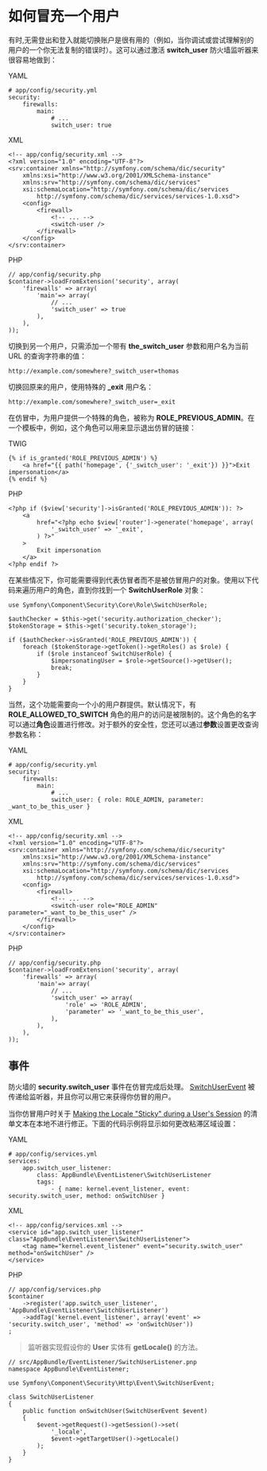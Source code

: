 # 如何冒充一个用户

有时,无需登出和登入就能切换账户是很有用的（例如，当你调试或尝试理解别的用户的一个你无法复制的错误时）。这可以通过激活 **switch_user** 防火墙监听器来很容易地做到：

YAML

```
# app/config/security.yml
security:
    firewalls:
        main:
            # ...
            switch_user: true
```

XML

```
<!-- app/config/security.xml -->
<?xml version="1.0" encoding="UTF-8"?>
<srv:container xmlns="http://symfony.com/schema/dic/security"
    xmlns:xsi="http://www.w3.org/2001/XMLSchema-instance"
    xmlns:srv="http://symfony.com/schema/dic/services"
    xsi:schemaLocation="http://symfony.com/schema/dic/services
        http://symfony.com/schema/dic/services/services-1.0.xsd">
    <config>
        <firewall>
            <!-- ... -->
            <switch-user />
        </firewall>
    </config>
</srv:container>
```

PHP

```
// app/config/security.php
$container->loadFromExtension('security', array(
    'firewalls' => array(
        'main'=> array(
            // ...
            'switch_user' => true
        ),
    ),
));
```

切换到另一个用户，只需添加一个带有 **the_switch_user** 参数和用户名为当前 URL 的查询字符串的值：

```
http://example.com/somewhere?_switch_user=thomas
```

切换回原来的用户，使用特殊的 **_exit** 用户名：

```
http://example.com/somewhere?_switch_user=_exit
```

在仿冒中，为用户提供一个特殊的角色，被称为 **ROLE_PREVIOUS_ADMIN**。在一个模板中，例如，这个角色可以用来显示退出仿冒的链接：

TWIG

```
{% if is_granted('ROLE_PREVIOUS_ADMIN') %}
    <a href="{{ path('homepage', {'_switch_user': '_exit'}) }}">Exit impersonation</a>
{% endif %}
```

PHP

```
<?php if ($view['security']->isGranted('ROLE_PREVIOUS_ADMIN')): ?>
    <a
        href="<?php echo $view['router']->generate('homepage', array(
            '_switch_user' => '_exit',
        ) ?>"
    >
        Exit impersonation
    </a>
<?php endif ?>
```

在某些情况下，你可能需要得到代表仿冒者而不是被仿冒用户的对象。使用以下代码来遍历用户的角色，直到你找到一个 **SwitchUserRole** 对象：

```
use Symfony\Component\Security\Core\Role\SwitchUserRole;

$authChecker = $this->get('security.authorization_checker');
$tokenStorage = $this->get('security.token_storage');

if ($authChecker->isGranted('ROLE_PREVIOUS_ADMIN')) {
    foreach ($tokenStorage->getToken()->getRoles() as $role) {
        if ($role instanceof SwitchUserRole) {
            $impersonatingUser = $role->getSource()->getUser();
            break;
        }
    }
}
```

当然，这个功能需要向一个小的用户群提供。默认情况下，有 **ROLE_ALLOWED_TO_SWITCH** 角色的用户的访问是被限制的。这个角色的名字可以通过**角色**设置进行修改。对于额外的安全性，您还可以通过**参数**设置更改查询参数名称：

YAML

```
# app/config/security.yml
security:
    firewalls:
        main:
            # ...
            switch_user: { role: ROLE_ADMIN, parameter: _want_to_be_this_user }
```

XML

```
<!-- app/config/security.xml -->
<?xml version="1.0" encoding="UTF-8"?>
<srv:container xmlns="http://symfony.com/schema/dic/security"
    xmlns:xsi="http://www.w3.org/2001/XMLSchema-instance"
    xmlns:srv="http://symfony.com/schema/dic/services"
    xsi:schemaLocation="http://symfony.com/schema/dic/services
        http://symfony.com/schema/dic/services/services-1.0.xsd">
    <config>
        <firewall>
            <!-- ... -->
            <switch-user role="ROLE_ADMIN" parameter="_want_to_be_this_user" />
        </firewall>
    </config>
</srv:container>
```

PHP

```
// app/config/security.php
$container->loadFromExtension('security', array(
    'firewalls' => array(
        'main'=> array(
            // ...
            'switch_user' => array(
                'role' => 'ROLE_ADMIN',
                'parameter' => '_want_to_be_this_user',
            ),
        ),
    ),
));
```

## 事件

防火墙的 **security.switch_user** 事件在仿冒完成后处理。 [SwitchUserEvent](http://api.symfony.com/2.7/Symfony/Component/Security/Http/Event/SwitchUserEvent.html) 被传递给监听器，并且你可以用它来获得你仿冒的用户。

当你仿冒用户时关于 [Making the Locale "Sticky" during a User's Session](http://symfony.com/doc/current/cookbook/session/locale_sticky_session.html) 的清单文本在本地不进行修正。下面的代码示例将显示如何更改粘滞区域设置：

YAML

```
# app/config/services.yml
services:
    app.switch_user_listener:
        class: AppBundle\EventListener\SwitchUserListener
        tags:
            - { name: kernel.event_listener, event: security.switch_user, method: onSwitchUser }
```

XML

```
<!-- app/config/services.xml -->
<service id="app.switch_user_listener" class="AppBundle\EventListener\SwitchUserListener">
    <tag name="kernel.event_listener" event="security.switch_user" method="onSwitchUser" />
</service>
```

PHP

```
// app/config/services.php
$container
    ->register('app.switch_user_listener', 'AppBundle\EventListener\SwitchUserListener')
    ->addTag('kernel.event_listener', array('event' => 'security.switch_user', 'method' => 'onSwitchUser'))
;
```

> 监听器实现假设你的 **User** 实体有 **getLocale()** 的方法。

```
// src/AppBundle/EventListener/SwitchUserListener.pnp
namespace AppBundle\EventListener;

use Symfony\Component\Security\Http\Event\SwitchUserEvent;

class SwitchUserListener
{
    public function onSwitchUser(SwitchUserEvent $event)
    {
        $event->getRequest()->getSession()->set(
            '_locale',
            $event->getTargetUser()->getLocale()
        );
    }
}
```
